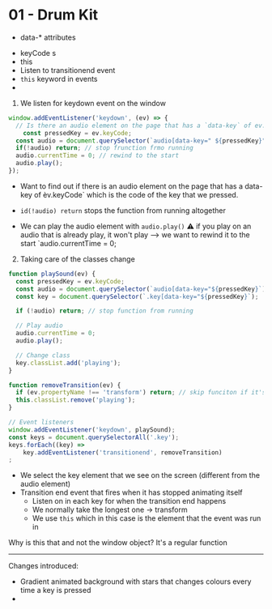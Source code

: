 # 01 - Drum Kit 

- data-* attributes

* keyCode s
* this
* Listen to transitionend event
* `this` keyword in events
* 





1. We listen for keydown event on the window

```js
window.addEventListener('keydown', (ev) => {
  // Is there an audio element on the page that has a `data-key` of ev.keyCode?
	const pressedKey = ev.keyCode;
  const audio = document.querySelector(`audio[data-key=" ${pressedKey}"]`);
  if(!audio) return; // stop frunction frmo running
  audio.currentTime = 0; // rewind to the start
  audio.play();
});
```

- Want to find out if there is an audio element on the page that has a data-key of èv.keyCode` which is the code of the key that we pressed.

- `id(!audio) return` stops the function from running altogether
- We can play the audio element with `audio.play()` ⚠️ if you play on an audio that is already play, it won't play --> we want to rewind it to the start `audio.currentTime = 0;



2. Taking care of the classes change

```js
function playSound(ev) {
  const pressedKey = ev.keyCode;
  const audio = document.querySelector(`audio[data-key="${pressedKey}`);
  const key = document.querySelector(`.key[data-key="${pressedKey}`);

  if (!audio) return; // stop function from running

  // Play audio
  audio.currentTime = 0;
  audio.play();

  // Change class
  key.classList.add('playing');
}

function removeTransition(ev) {
  if (ev.propertyName !== 'transform') return; // skip funciton if it's not 'transform'
  this.classList.remove('playing');
}

// Event listeners
window.addEventListener('keydown', playSound);
const keys = document.querySelectorAll('.key');
keys.forEach((key) =>
	key.addEventListener('transitionend', removeTransition)
;
```

- We select the key element that we see on the screen (different from the audio element) 
- Transition end event that fires when it has stopped animating itself
  - Listen on in each key for when the transition end happens
  - We normally take the longest one -> transform
  - We use `this` which in this case is the element that the event was run in





Why is this that and not the window object? It's a regular function



----



Changes introduced:

- Gradient animated background with stars that changes colours every time a key is pressed
- 